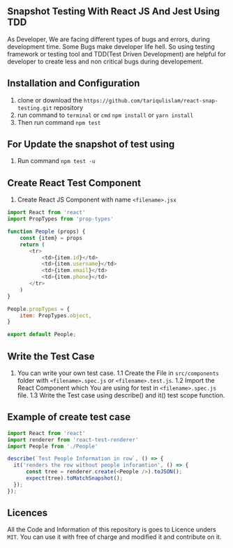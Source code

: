 ## Snapshot Testing With React JS And Jest Using TDD

As Developer, We are facing different types of bugs and errors, during development time. Some Bugs make developer life hell. So using testing framework or testing tool and TDD(Test Driven Development) are helpful for developer to create less and non critical bugs during developement.

## Installation and Configuration

1. clone or download the `https://github.com/tariqulislam/react-snap-testing.git` repository
2. run command to `terminal` or `cmd` `npm install` or `yarn install`
3. Then run command `npm test`

## For Update the snapshot of test using

1. Run command `npm test -u`

## Create React Test Component 
1. Create React JS Component with name `<filename>.jsx`
```javascript
import React from 'react'
import PropTypes from 'prop-types'

function People (props) {
    const {item} = props
    return (
       <tr>
           <td>{item.id}</td>
           <td>{item.username}</td>
           <td>{item.email}</td>
           <td>{item.phone}</td>
       </tr>
    )
}

People.propTypes = {
    item: PropTypes.object,
}

export default People;
```

## Write the Test Case

1. You can write your own test case.
 1.1 Create the File in `src/components` folder with `<filename>.spec.js` or `<filename>.test.js`.
 1.2 Import the React Component which You are using for test in `<filename>.spec.js` file.
 1.3 Write the Test case using describe() and it() test scope function.
 
## Example of create test case 
```javascript
import React from 'react'
import renderer from 'react-test-renderer'
import People from './People'

describe(`Test People Information in row`, () => {
  it('renders the row without people inforamtion', () => {
      const tree = renderer.create(<People />).toJSON();
      expect(tree).toMatchSnapshot();
  });
});

```
## Licences

All the Code and Information of this repository is goes to Licence unders `MIT`. You can use it with free of charge and modified it and contribute on it.
